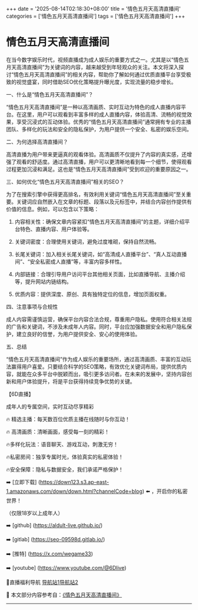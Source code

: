 +++
date = '2025-08-14T02:18:30+08:00'
title = '情色五月天高清直播间'
categories = ['情色五月天高清直播间']
tags = ['情色五月天高清直播间']
+++

# 情色五月天高清直播间

在当今数字娱乐时代，视频直播成为成人娱乐的重要方式之一。尤其是以“情色五月天高清直播间”为关键词的内容，越来越受到年轻观众的关注。本文将深入探讨“情色五月天高清直播间”的相关内容，帮助你了解如何通过优质直播平台享受极致的视觉盛宴，同时借助SEO优化策略提升曝光度，实现流量的稳步增长。

一、什么是“情色五月天高清直播间”？

“情色五月天高清直播间”是一种以高清画质、实时互动为特色的成人直播内容平台。在这里，用户可以观看到丰富多样的成人直播内容，体验高清、流畅的视觉效果，享受沉浸式的互动体验。优秀的“情色五月天高清直播间”通常拥有专业的主播团队、多样化的玩法和安全的隐私保护，为用户提供一个安全、私密的娱乐空间。

二、为何选择高清直播间？

高清直播为用户带来更逼真的观看体验。高清画质不仅提升了内容的真实感，还增强了观看的舒适度。通过高清直播，用户可以更清晰地看到每一个细节，使得观看过程更加沉浸和满足。这也是“情色五月天高清直播间”受到欢迎的重要原因之一。

三、如何优化“情色五月天高清直播间”相关的SEO？

为了在搜索引擎中获得更高排名，有效利用关键词“情色五月天高清直播间”至关重要。关键词应自然嵌入在文章的标题、段落以及元标签中，并结合内容创作提供有价值的信息。例如，可以包含以下策略：

1. 内容相关性：确保文章内容紧扣“情色五月天高清直播间”的主题，详细介绍平台特色、直播内容、用户体验等。

2. 关键词密度：合理使用关键词，避免过度堆砌，保持自然流畅。

3. 长尾关键词：加入相关长尾关键词，如“高清成人直播平台”、“真人互动直播间”、“安全私密成人直播”等，丰富内容多样性。

4. 内部链接：合理引导用户访问平台其他相关页面，比如直播导航、主播介绍等，提升网站内链结构。

5. 优质内容：提供深度、原创、具有独特定位的信息，增加页面权重。

四、注意事项与合规性

成人内容需谨慎运营，确保平台内容合法合规，尊重用户隐私。使用符合相关法规的广告和关键词，不涉及未成年人内容。同时，平台应加强数据安全和用户隐私保护，建立良好的信誉，为用户提供安全、安心的使用体验。

五、总结

“情色五月天高清直播间”作为成人娱乐的重要场所，通过高清画质、丰富的互动玩法赢得用户喜爱。只要结合科学的SEO策略，有效优化关键词布局，提供优质内容，就能在众多平台中脱颖而出，吸引更多访问者。在未来的发展中，坚持内容创新和用户体验提升，将是平台获得持续竞争优势的关键。

【6D直播】

 成年人的专属空间，实时互动尽享精彩

🔥 精选主播：每天数百位优质主播在线随时与你互动！

🔥 高清画质：清晰画面，感受每一刻的精彩！

🔥多样化玩法：语音聊天、游戏互动，刺激无穷！

🔥私密房间：独享专属时光，体验真实的私密体验！

🔥安全保障：隐私与数据安全，我们承诺严格保护！

➡️ [立即下载] (https://down123.s3.ap-east-1.amazonaws.com/down/down.html?channelCode=blog) ⬅️ ，开启你的私密世界！

 （仅限18岁以上成年人）

➡️ [github] (https://aldult-live.github.io/)

➡️ [gitlab] (https://seo-09598d.gitlab.io/)

➡️ [推特] (https://x.com/wegame33)

➡️ [youtube] (https://www.youtube.com/@6Dlive)

🔞直播福利导航   [导航站1](https://webstack-86085a.gitlab.io/)[导航站2](https://onlygit123-2.github.io/)


📘 本文部分内容参考自：[《情色五月天高清直播间》](https://webstack-hugo-18.pages.dev/)

---
